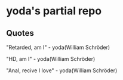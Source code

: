# yoda's partial repo

## Quotes

"Retarded, am I" - yoda(William Schröder) 

"HD, am I" - yoda(William Schröder)

"Anal, recive I love" - yoda(William Schröder)
